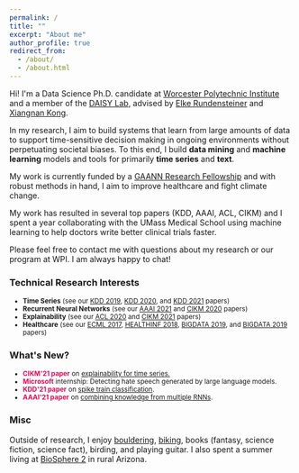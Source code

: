 ```yaml
---
permalink: /
title: ""
excerpt: "About me" 
author_profile: true
redirect_from: 
  - /about/
  - /about.html
---
```


<!--
Hi! I am a postdoc at [MIT](https://web.mit.edu/) [CSAIL](https://www.csail.mit.edu/)/[IMES](https://imes.mit.edu/) working with [Marzyeh Ghassemi](http://www.marzyehghassemi.com/) on machine learning for health.

I received my PhD from Worcester Polytechnic Institute where I worked with [Elke Rundensteiner](https://www.wpi.edu/people/faculty/rundenst) and [Xiangnan Kong](https://web.cs.wpi.edu/~xkong/) as a member of the [DAISY Lab](http://daisy.wpi.edu).
-->

Hi! I'm a Data Science Ph.D. candidate at [Worcester Polytechnic Institute](https://www.wpi.edu/) and a member of the [DAISY Lab](http://daisy.wpi.edu), advised by [Elke Rundensteiner](https://www.wpi.edu/people/faculty/rundenst) and [Xiangnan Kong](https://web.cs.wpi.edu/~xkong/).

In my research, I aim to build systems that learn from large amounts of data to support time-sensitive decision making in ongoing environments without perpetuating societal biases.
To this end, I build **data mining** and **machine learning** models and tools for primarily **time series** and **text**.
<!--
In my research, I study **data mining** and **machine learning** for **time series** and **text**.
-->

My work is currently funded by a [GAANN Research Fellowship](https://www2.ed.gov/programs/gaann/index.html) and with robust methods in hand, I aim to improve healthcare and fight climate change.

My work has resulted in several top papers (KDD, AAAI, ACL, CIKM) and I spent a year collaborating with the UMass Medical School using machine learning to help doctors write better clinical trials faster.

Please feel free to contact me with questions about my research or our program at WPI. I am always happy to chat!

### Technical Research Interests
<ul style="margin-bottom: 5px;">
<small>
  <li><b>Time Series</b> (see our <a href="https://thartvigsen.github.io/papers/kdd19.pdf">KDD 2019</a>, <a href="https://thartvigsen.github.io/papers/kdd20.pdf">KDD 2020</a>, and <a href="https://thartvigsen.github.io/papers/kdd21.pdf">KDD 2021</a> papers)</li>
  <li><b>Recurrent Neural Networks</b> (see our <a href="https://thartvigsen.github.io/papers/aaai21.pdf">AAAI 2021</a> and <a href="https://thartvigsen.github.io/papers/cikm20.pdf">CIKM 2020</a> papers)</li>
  <li><b>Explainability</b> (see our <a href="https://thartvigsen.github.io/papers/acl20.pdf">ACL 2020</a> and <a href="https://thartvigsen.github.io/papers/cikm21.pdf">CIKM 2021</a> papers)</li>
  <li><b>Healthcare</b> (see our <a href="http://ecmlpkdd2017.ijs.si/papers/paperID487.pdf">ECML 2017</a>, <a href="https://www.scitepress.org/Papers/2018/65996/65996.pdf">HEALTHINF 2018</a>, <a href="https://ieeexplore.ieee.org/abstract/document/9006400">BIGDATA 2019</a>, and <a href="https://ieeexplore.ieee.org/abstract/document/9006403">BIGDATA 2019</a> papers)</li>
</small>
</ul>

<!--
<li> Joining <span style="color: #E30B5C"><b>MIT</b></span> as a postdoc spring 2022.</li>
-->

### What's New?
<ul style="margin-bottom: 5px;">
<small>
<li> <span style="color: #E30B5C"><b>CIKM'21 paper</b></span> on <a href="papers/cikm21.pdf">explainability for time series.</a></li>
<li> <span style="color: #E30B5C"><b>Microsoft</b></span> internship: Detecting hate speech generated by large language models.</li>
<li> <span style="color: #E30B5C"><b>KDD'21 paper</b></span> on <a href="papers/kdd21.pdf">spike train classification</a>.</li>
<li> <span style="color: #E30B5C"><b>AAAI'21 paper</b></span> on <a href="papers/aaai21.pdf">combining knowledge from multiple RNNs</a>.</li>
</small>
</ul>

### Misc

Outside of research, I enjoy [bouldering](/images/climbing2.jpg), [biking](/images/bike.jpg), books (fantasy, science fiction, science fact), birding, and playing guitar.
I also spent a summer living at [BioSphere 2](https://en.wikipedia.org/wiki/Biosphere_2) in rural Arizona.
